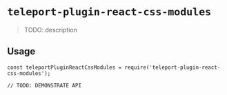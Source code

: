 # `teleport-plugin-react-css-modules`

> TODO: description

## Usage

```
const teleportPluginReactCssModules = require('teleport-plugin-react-css-modules');

// TODO: DEMONSTRATE API
```
